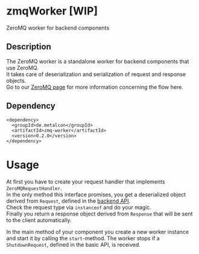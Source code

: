 # zmqWorker [WIP]

ZeroMQ worker for backend components

## Description

The ZeroMQ worker is a standalone worker for backend components that use ZeroMQ.  
It takes care of deserialization and serialization of request and response objects.  
Go to our [ZeroMQ page](../../../main/wiki/techZeroMQ) for more information concerning the flow here.

## Dependency

    <dependency>
      <groupId>de.metalcon</groupId>
      <artifactId>zmq-worker</artifactId>
      <version>0.2.0</version>
    </dependency>

# Usage

At first you have to create your request handler that implements `ZeroMQRequestHandler`.  
In the only method this interface promises, you get a deserialized object derived from `Request`, defined in the [backend API](../../../backendApi).  
Check the request type via `instanceof` and do your magic.  
Finally you return a response object derived from `Response` that will be sent to the client automatically.

In the main method of your component you create a new worker instance and start it by calling the `start`-method.
The worker stops if a `ShutdownRequest`, defined in the basic API, is received.
